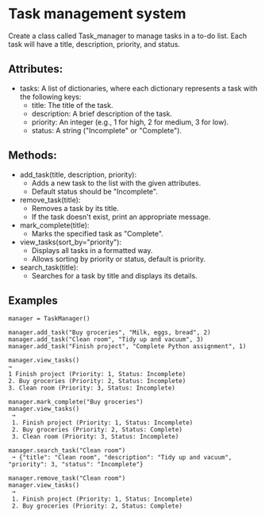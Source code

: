 # Task management system

Create a class called Task_manager to manage tasks in a to-do list. Each task will have a title, description, priority, and status.

## Attributes:
* tasks: A list of dictionaries, where each dictionary represents a task with the following keys:
  * title: The title of the task.
  * description: A brief description of the task.
  * priority: An integer (e.g., 1 for high, 2 for medium, 3 for low).
  * status: A string ("Incomplete" or "Complete").

## Methods:
* add_task(title, description, priority):
  * Adds a new task to the list with the given attributes.
  * Default status should be "Incomplete".
* remove_task(title):
  * Removes a task by its title.
  * If the task doesn't exist, print an appropriate message.
* mark_complete(title):
  * Marks the specified task as "Complete".
* view_tasks(sort_by="priority"):
  * Displays all tasks in a formatted way.
  * Allows sorting by priority or status, default is priority.
* search_task(title):
  * Searches for a task by title and displays its details.

## Examples
```
manager = TaskManager()

manager.add_task("Buy groceries", "Milk, eggs, bread", 2)
manager.add_task("Clean room", "Tidy up and vacuum", 3)
manager.add_task("Finish project", "Complete Python assignment", 1)

manager.view_tasks()
➞ 
1 Finish project (Priority: 1, Status: Incomplete)
2. Buy groceries (Priority: 2, Status: Incomplete)
3. Clean room (Priority: 3, Status: Incomplete)

manager.mark_complete("Buy groceries")
manager.view_tasks()
 ➞ 
 1. Finish project (Priority: 1, Status: Incomplete)
 2. Buy groceries (Priority: 2, Status: Complete)
 3. Clean room (Priority: 3, Status: Incomplete)

manager.search_task("Clean room")
 ➞ {"title": "Clean room", "description": "Tidy up and vacuum", "priority": 3, "status": "Incomplete"}

manager.remove_task("Clean room")
manager.view_tasks()
 ➞ 
 1. Finish project (Priority: 1, Status: Incomplete)
 2. Buy groceries (Priority: 2, Status: Complete)
```

